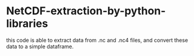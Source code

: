 # NetCDF-extraction-by-python-libraries
this code is able to extract data from .nc and .nc4 files, and convert these data to a simple dataframe.
